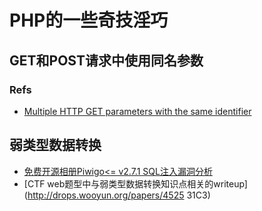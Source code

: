 # PHP的一些奇技淫巧

## GET和POST请求中使用同名参数

### Refs

* [Multiple HTTP GET parameters with the same identifier](http://stackoverflow.com/questions/3980228/multiple-http-get-parameters-with-the-same-identifier)

## 弱类型数据转换

* [免费开源相册Piwigo<= v2.7.1 SQL注入漏洞分析](http://www.freebuf.com/articles/web/55075.html)
* [CTF web题型中与弱类型数据转换知识点相关的writeup](http://drops.wooyun.org/papers/4525 31C3)


